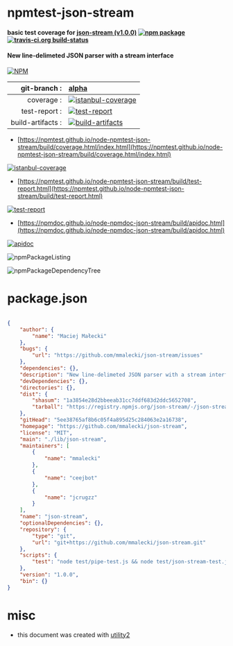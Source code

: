 # npmtest-json-stream

#### basic test coverage for  [json-stream (v1.0.0)](https://github.com/mmalecki/json-stream)  [![npm package](https://img.shields.io/npm/v/npmtest-json-stream.svg?style=flat-square)](https://www.npmjs.org/package/npmtest-json-stream) [![travis-ci.org build-status](https://api.travis-ci.org/npmtest/node-npmtest-json-stream.svg)](https://travis-ci.org/npmtest/node-npmtest-json-stream)

#### New line-delimeted JSON parser with a stream interface

[![NPM](https://nodei.co/npm/json-stream.png?downloads=true&downloadRank=true&stars=true)](https://www.npmjs.com/package/json-stream)

| git-branch : | [alpha](https://github.com/npmtest/node-npmtest-json-stream/tree/alpha)|
|--:|:--|
| coverage : | [![istanbul-coverage](https://npmtest.github.io/node-npmtest-json-stream/build/coverage.badge.svg)](https://npmtest.github.io/node-npmtest-json-stream/build/coverage.html/index.html)|
| test-report : | [![test-report](https://npmtest.github.io/node-npmtest-json-stream/build/test-report.badge.svg)](https://npmtest.github.io/node-npmtest-json-stream/build/test-report.html)|
| build-artifacts : | [![build-artifacts](https://npmtest.github.io/node-npmtest-json-stream/glyphicons_144_folder_open.png)](https://github.com/npmtest/node-npmtest-json-stream/tree/gh-pages/build)|

- [https://npmtest.github.io/node-npmtest-json-stream/build/coverage.html/index.html](https://npmtest.github.io/node-npmtest-json-stream/build/coverage.html/index.html)

[![istanbul-coverage](https://npmtest.github.io/node-npmtest-json-stream/build/screenCapture.buildCi.browser.%252Ftmp%252Fbuild%252Fcoverage.lib.html.png)](https://npmtest.github.io/node-npmtest-json-stream/build/coverage.html/index.html)

- [https://npmtest.github.io/node-npmtest-json-stream/build/test-report.html](https://npmtest.github.io/node-npmtest-json-stream/build/test-report.html)

[![test-report](https://npmtest.github.io/node-npmtest-json-stream/build/screenCapture.buildCi.browser.%252Ftmp%252Fbuild%252Ftest-report.html.png)](https://npmtest.github.io/node-npmtest-json-stream/build/test-report.html)

- [https://npmdoc.github.io/node-npmdoc-json-stream/build/apidoc.html](https://npmdoc.github.io/node-npmdoc-json-stream/build/apidoc.html)

[![apidoc](https://npmdoc.github.io/node-npmdoc-json-stream/build/screenCapture.buildCi.browser.%252Ftmp%252Fbuild%252Fapidoc.html.png)](https://npmdoc.github.io/node-npmdoc-json-stream/build/apidoc.html)

![npmPackageListing](https://npmtest.github.io/node-npmtest-json-stream/build/screenCapture.npmPackageListing.svg)

![npmPackageDependencyTree](https://npmtest.github.io/node-npmtest-json-stream/build/screenCapture.npmPackageDependencyTree.svg)



# package.json

```json

{
    "author": {
        "name": "Maciej Małecki"
    },
    "bugs": {
        "url": "https://github.com/mmalecki/json-stream/issues"
    },
    "dependencies": {},
    "description": "New line-delimeted JSON parser with a stream interface",
    "devDependencies": {},
    "directories": {},
    "dist": {
        "shasum": "1a3854e28d2bbeeab31cc7ddf683d2ddc5652708",
        "tarball": "https://registry.npmjs.org/json-stream/-/json-stream-1.0.0.tgz"
    },
    "gitHead": "5ee38765af8b6c05f4a895d25c284063e2a16738",
    "homepage": "https://github.com/mmalecki/json-stream",
    "license": "MIT",
    "main": "./lib/json-stream",
    "maintainers": [
        {
            "name": "mmalecki"
        },
        {
            "name": "ceejbot"
        },
        {
            "name": "jcrugzz"
        }
    ],
    "name": "json-stream",
    "optionalDependencies": {},
    "repository": {
        "type": "git",
        "url": "git+https://github.com/mmalecki/json-stream.git"
    },
    "scripts": {
        "test": "node test/pipe-test.js && node test/json-stream-test.js && node test/throw-in-readable-test.js"
    },
    "version": "1.0.0",
    "bin": {}
}
```



# misc
- this document was created with [utility2](https://github.com/kaizhu256/node-utility2)

